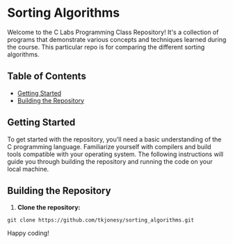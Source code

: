 # Sorting Algorithms
Welcome to the C Labs Programming Class Repository! It's a collection of programs that demonstrate various concepts and techniques learned during the course. This particular repo is for comparing the different sorting algorithms.

## Table of Contents

- [Getting Started](#getting-started)
- [Building the Repository](#building-the-repository)

## Getting Started

To get started with the repository, you'll need a basic understanding of the C programming language. Familiarize yourself with compilers and build tools compatible with your operating system. The following instructions will guide you through building the repository and running the code on your local machine.

## Building the Repository

1. **Clone the repository:**

`git clone https://github.com/tkjonesy/sorting_algorithms.git`

Happy coding!
